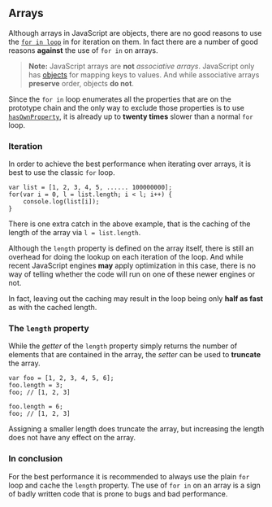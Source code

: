 ## Arrays

Although arrays in JavaScript are objects, there are no good reasons to use
the [`for in loop`](#forinloop) in for iteration on them. In fact there are a 
number of good reasons **against** the use of `for in` on arrays.

> **Note:** JavaScript arrays are **not** *associative arrays*. JavaScript only 
> has [objects](#objects) for mapping keys to values. And while associative 
> arrays **preserve** order, objects **do not**.

Since the `for in` loop enumerates all the properties that are on the prototype 
chain and the only way to exclude those properties is to use 
[`hasOwnProperty`](#hasownproperty), it is already up to **twenty times** slower
than a normal `for` loop.

### Iteration

In order to achieve the best performance when iterating over arrays, it is best
to use the classic `for` loop.

    var list = [1, 2, 3, 4, 5, ...... 100000000];
    for(var i = 0, l = list.length; i < l; i++) {
        console.log(list[i]);
    }

There is one extra catch in the above example, that is the caching of the 
length of the array via `l = list.length`.

Although the `length` property is defined on the array itself, there is still an
overhead for doing the lookup on each iteration of the loop. And while recent 
JavaScript engines **may** apply optimization in this case, there is no way of
telling whether the code will run on one of these newer engines or not. 

In fact, leaving out the caching may result in the loop being only **half as
fast** as with the cached length.

### The `length` property

While the *getter* of the `length` property simply returns the number of
elements that are contained in the array, the *setter* can be used to 
**truncate** the array.

    var foo = [1, 2, 3, 4, 5, 6];
    foo.length = 3;
    foo; // [1, 2, 3]

    foo.length = 6;
    foo; // [1, 2, 3]

Assigning a smaller length does truncate the array, but increasing the length 
does not have any effect on the array.

### In conclusion

For the best performance it is recommended to always use the plain `for` loop
and cache the `length` property. The use of `for in` on an array is a sign of
badly written code that is prone to bugs and bad performance. 

